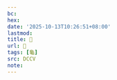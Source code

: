```yaml
---
bc:
hex:
date: '2025-10-13T10:26:51+08:00'
lastmod:
title: 􂥇
url: 􂥇
tags: [龜]
src: DCCV
note:
---
```

